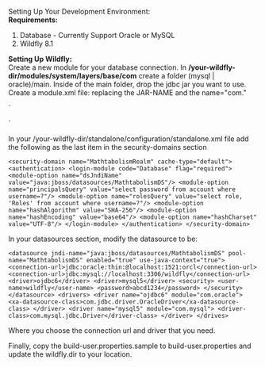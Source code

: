 Setting Up Your Development Environment:<br>
<strong>Requirements:</strong>
<ol>
<li>Database - Currently Support Oracle or MySQL</li>
<li>Wildfly 8.1</li>
</ol>

<strong>Setting Up Wildfly:</strong><br>
Create a new module for your database connection. In <strong>/your-wildfly-dir/modules/system/layers/base/com</strong> 
create a folder (mysql | oracle)/main. Inside of the main folder, drop the jdbc jar you want to use. Create a module.xml 
file: replacing the JAR-NAME and the name="com."

`
<?xml version="1.0" encoding="UTF-8"?>
<module xmlns="urn:jboss:module:1.1" name="com.(mysql | oracle)">
  <resources>
    <resource-root path="JAR-NAME.jar"/>
  </resources>
  <dependencies>
    <module name="javax.api"/>
    <module name="javax.transaction.api"/>
  </dependencies>
</module>
`

In your /your-wildfly-dir/standalone/configuration/standalone.xml file add the following as the last item in the security-domains section

`
<security-domain name="MathtabolismRealm" cache-type="default">
  <authentication>
    <login-module code="Database" flag="required">
      <module-option name="dsJndiName" value="java:jboss/datasources/MathtabolismDS"/>
      <module-option name="principalsQuery" value="select password from account where username=?"/>
      <module-option name="rolesQuery" value="select role, 'Roles' from account where username=?"/>
      <module-option name="hashAlgorithm" value="SHA-256"/>
	    <module-option name="hashEncoding" value="base64"/>
	    <module-option name="hashCharset" value="UTF-8"/>
    </login-module>
  </authentication>
</security-domain>
`

In your datasources section, modify the datasource to be:

`
<datasource jndi-name="java:jboss/datasources/MathtabolismDS" pool-name="MathtabolismDS" enabled="true" use-java-context="true">
  <connection-url>jdbc:oracle:thin:@localhost:1521:orcl</connection-url>
  <connection-url>jdbc:mysql://localhost:3306/wildfly</connection-url>
  <driver>ojdbc6</driver>
  <driver>mysql5</driver>
  <security>
    <user-name>wildfly</user-name>
    <password>abcd1234</password>
  </security>
</datasource>
<drivers>
	<driver name="ojdbc6" module="com.oracle">
	  <xa-datasource-class>com.jdbc.driver.OracleDriver</xa-datasource-class>
	</driver>
	<driver name="mysql5" module="com.mysql">
	  <driver-class>com.mysql.jdbc.Driver</driver-class>
	</driver>
</drives>
`

Where you choose the connection url and driver that you need.

Finally, copy the build-user.properties.sample to build-user.properties and update the wildfly.dir to your location.
